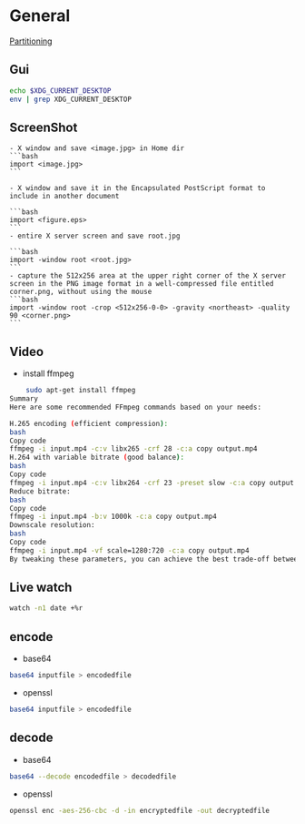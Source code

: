 # General
[Partitioning](./Partitioning.md)

## Gui
```bash
echo $XDG_CURRENT_DESKTOP
env | grep XDG_CURRENT_DESKTOP
```

## ScreenShot
    - X window and save <image.jpg> in Home dir
    ```bash
    import <image.jpg>
    ```

    - X window and save it in the Encapsulated PostScript format to include in another document

    ```bash
    import <figure.eps>
    ```
    - entire X server screen and save root.jpg

    ```bash
    import -window root <root.jpg>
    ```
    - capture the 512x256 area at the upper right corner of the X server screen in the PNG image format in a well-compressed file entitled corner.png, without using the mouse
    ```bash
    import -window root -crop <512x256-0-0> -gravity <northeast> -quality 90 <corner.png>
    ```

## Video
- install ffmpeg
```bash
    sudo apt-get install ffmpeg
Summary
Here are some recommended FFmpeg commands based on your needs:

H.265 encoding (efficient compression):
bash
Copy code
ffmpeg -i input.mp4 -c:v libx265 -crf 28 -c:a copy output.mp4
H.264 with variable bitrate (good balance):
bash
Copy code
ffmpeg -i input.mp4 -c:v libx264 -crf 23 -preset slow -c:a copy output.mp4
Reduce bitrate:
bash
Copy code
ffmpeg -i input.mp4 -b:v 1000k -c:a copy output.mp4
Downscale resolution:
bash
Copy code
ffmpeg -i input.mp4 -vf scale=1280:720 -c:a copy output.mp4
By tweaking these parameters, you can achieve the best trade-off between video size and quality.
```

## Live watch
```bash
watch -n1 date +%r
```

## encode
- base64
```bash
base64 inputfile > encodedfile
```
- openssl
```bash
base64 inputfile > encodedfile
```

## decode
- base64
```bash
base64 --decode encodedfile > decodedfile
```
- openssl
```bash
openssl enc -aes-256-cbc -d -in encryptedfile -out decryptedfile
```

